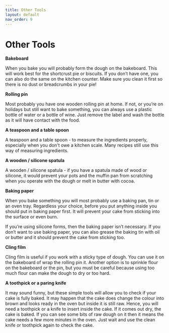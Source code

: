 ```yaml
---
title: Other Tools
layout: default
nav_order: 9
---
```




<h1>Other Tools</h1>


**Bakeboard** 

When you bake you will probably form the dough on the bakeboard. This will work best for the shortcrust pie or biscuits. If you don’t have one, you can also do the same on the kitchen counter. Make sure you clean it first so there is no dust or breadcrumbs in your pie!


**Rolling pin** 

Most probably you have one wooden rolling pin at home. If not, or you’re on holidays but still want to bake something, you can always use a plastic bottle of water or a bottle of wine. Just remove the label and wash the bottle as it will have contact with the food.


**A teaspoon and a table spoon**

A teaspoon and a table spoon - to measure the ingredients properly, especially when you don't owe a kitchen scale. Many recipes still use this way of measuring ingredients.

**A wooden / silicone spatula**

A wooden / silicone spatula - if you have a spatula made of wood or silicone, it would prevent your pots and the muffin pan from scratching when you operate with the dough or melt in butter with cocoa.

**Baking paper**

When you bake something you will most probably use a baking pan, tin or an oven tray. Regardless your choice, before you put anything inside you should put in baking paper first. It will prevent your cake from sticking into the surface or even burn. 

If you’re using silicone forms, then the baking paper isn’t necessary. 
If you don’t want to use baking paper, you can also grease the baking tin with oil or butter and it should prevent the cake from sticking too.

**Cling film**

Cling film is useful if you work with a sticky type of dough. You can use it on the bakeboard of wrap the rolling pin it. Another option is to sprinkle flour on the bakeboard or the pin, but you must be careful because using too much flour can make the dough to dry or too hard. 


**A toothpick or a paring knife**

It may sound funny, but these simple tools will allow you to check if your cake is fully baked. It may happen that the cake does change the colour into brown and looks ready in the oven but inside it is still raw. Hence, you will need a toothpick or a knife to insert inside the cake. If it comes out dry, the cake is baked. If you can see some bits of raw dough on it then it means the cake needs a few more minutes in the oven. Just wait and use the clean knife or toothpick again to check the cake.
